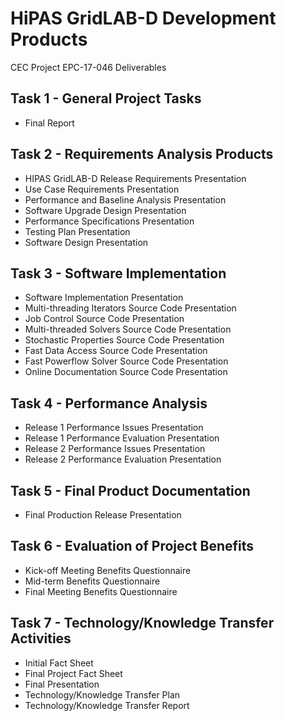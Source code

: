 # HiPAS GridLAB-D Development Products

CEC Project EPC-17-046 Deliverables

## Task 1 - General Project Tasks
- Final Report

## Task 2 - Requirements Analysis Products
- HIPAS GridLAB-D Release Requirements Presentation
- Use Case Requirements Presentation
- Performance and Baseline Analysis Presentation
- Software Upgrade Design Presentation
- Performance Specifications Presentation
- Testing Plan Presentation
- Software Design Presentation

## Task 3 - Software Implementation
- Software Implementation Presentation
- Multi-threading Iterators Source Code Presentation
- Job Control Source Code Presentation
- Multi-threaded Solvers Source Code Presentation
- Stochastic Properties Source Code Presentation
- Fast Data Access Source Code Presentation
- Fast Powerflow Solver Source Code Presentation
- Online Documentation Source Code Presentation

## Task 4 - Performance Analysis
- Release 1 Performance Issues Presentation
- Release 1 Performance Evaluation Presentation
- Release 2 Performance Issues Presentation
- Release 2 Performance Evaluation Presentation

## Task 5 - Final Product Documentation
- Final Production Release Presentation

## Task 6 - Evaluation of Project Benefits
- Kick-off Meeting Benefits Questionnaire 
- Mid-term Benefits Questionnaire 
- Final Meeting Benefits Questionnaire

## Task 7 - Technology/Knowledge Transfer Activities
- Initial Fact Sheet
- Final Project Fact Sheet
- Final Presentation
- Technology/Knowledge Transfer Plan
- Technology/Knowledge Transfer Report
